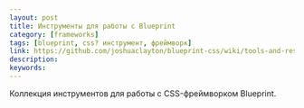 ```yaml
---
layout: post
title: Инструменты для работы с Blueprint
category: [frameworks]
tags: [blueprint, css? инструмент, фреймворк]
link: https://github.com/joshuaclayton/blueprint-css/wiki/tools-and-resources
description:
keywords:
---
```


<p>Коллекция инструментов для работы с CSS-фреймворком Blueprint.</p>
